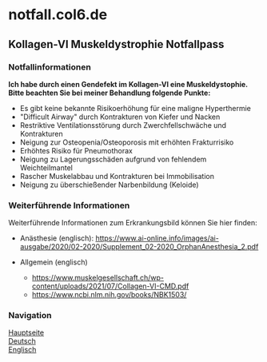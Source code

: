 # notfall.col6.de
## Kollagen-VI Muskeldystrophie Notfallpass
### Notfallinformationen
**Ich habe durch einen Gendefekt im Kollagen-VI eine Muskeldystophie. Bitte beachten Sie bei meiner Behandlung folgende Punkte:**
- Es gibt keine bekannte Risikoerhöhung für eine maligne Hyperthermie
- "Difficult Airway" durch Kontrakturen von Kiefer und Nacken 
- Restriktive Ventilationsstörung durch Zwerchfellschwäche und Kontrakturen 
- Neigung zur Osteopenia/Osteoporosis mit erhöhten Frakturrisiko
- Erhöhtes Risiko für Pneumothorax
- Neigung zu Lagerungsschäden aufgrund von fehlendem Weichteilmantel
- Rascher Muskelabbau und Kontrakturen bei Immobilisation
- Neigung zu überschießender Narbenbildung (Keloide) 

### Weiterführende Informationen
Weiterführende Informationen zum Erkrankungsbild können Sie hier finden:
- Anästhesie (englisch): https://www.ai-online.info/images/ai-ausgabe/2020/02-2020/Supplement_02-2020_OrphanAnesthesia_2.pdf


- Allgemein (englisch) 
   - https://www.muskelgesellschaft.ch/wp-content/uploads/2021/07/Collagen-VI-CMD.pdf
   - https://www.ncbi.nlm.nih.gov/books/NBK1503/  
  
### Navigation
[Hauptseite](./index.md)  
[Deutsch](./german.md)  
[Englisch](./englisch.md)